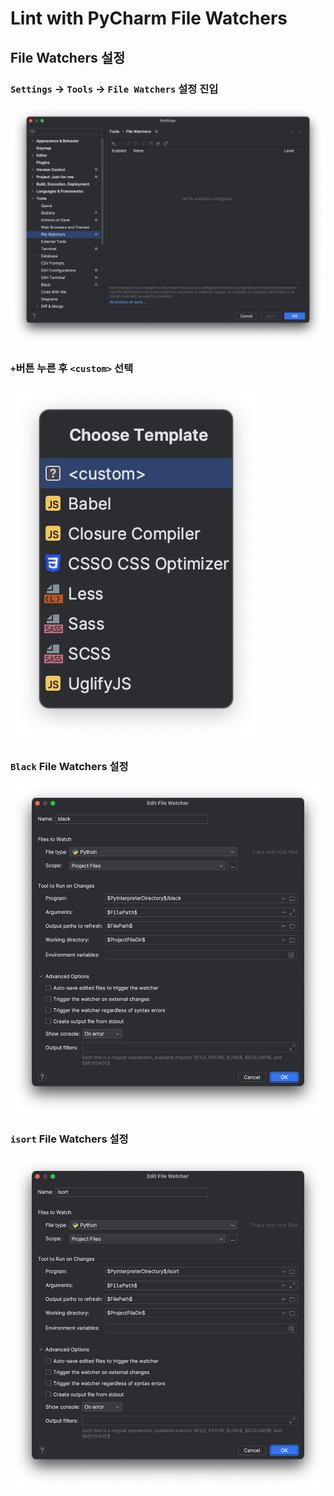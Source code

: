 # Lint with PyCharm File Watchers

## File Watchers 설정
### `Settings` -> `Tools` -> `File Watchers` 설정 진입
![file watchers](/docs/images/ci_cd/lint/file_watchers.png)

### `+`버튼 누른 후 `<custom>` 선택
![choose template](/docs/images/ci_cd/lint/choose_template.png)

### `Black` File Watchers 설정
![black](/docs/images/ci_cd/lint/black.png)

### `isort` File Watchers 설정
![isort](/docs/images/ci_cd/lint/isort.png)
